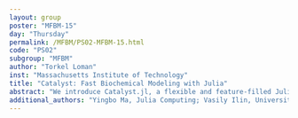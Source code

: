 ```yaml
---
layout: group
poster: "MFBM-15"
day: "Thursday"
permalink: /MFBM/PS02-MFBM-15.html
code: "PS02"
subgroup: "MFBM"
author: "Torkel Loman"
inst: "Massachusetts Institute of Technology"
title: "Catalyst: Fast Biochemical Modeling with Julia"
abstract: "We introduce Catalyst.jl, a flexible and feature-filled Julia library for modeling and high performance simulation of chemical reaction networks (CRNs). Catalyst acts as both a domain-specific language and an intermediate representation for symbolically encoding CRN models as Julia-native objects. This enables a pipeline of symbolically specifying, analyzing, and modifying reaction networks; converting Catalyst models to symbolic representations of concrete mathematical models; and generating compiled code for use in numerical solvers. Currently, Catalyst supports conversion to symbolic discrete stochastic chemical kinetics (jump process), chemical Langevin (stochastic differential equation), and mass-action reaction rate equation (ordinary differential equation) models. Leveraging ModelingToolkit.jl and Symbolics.jl, Catalyst models can be analyzed, simplified, and compiled into optimized representations for use in a broad variety of numerical solvers. The performance of the numerical solvers Catalyst targets is illustrated across a variety of reaction networks by benchmarking stochastic simulation algorithm and ODE solver performance. These benchmarks demonstrate significant performance improvements compared to several popular reaction network simulators. Finally, Catalyst combines with a range of packages within the Julia package ecosystem, enabling functions such as steady state finding, bifurcation analysis, parameter fitting, and much more."
additional_authors: "Yingbo Ma, Julia Computing; Vasily Ilin, University of Washington; Shashi Gowda, Massachusetts Institute of Technology; Niklas Korsbo, Pumas-AI; Nikhil Yewale, IIT Madras; Chris Rackauckas, Massachusetts Institute of Technology; Samuel Isaacson, Boston University"
---
```

